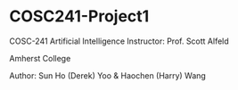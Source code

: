 # COSC241-Project1

COSC-241 Artificial Intelligence 
Instructor: Prof. Scott Alfeld

Amherst College


Author: Sun Ho (Derek) Yoo & Haochen (Harry) Wang
